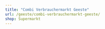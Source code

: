```yaml
---
title: "Combi Verbrauchermarkt Geeste"
url: /geeste/combi-verbrauchermarkt-geeste/
shop: Supermarkt
---
```

